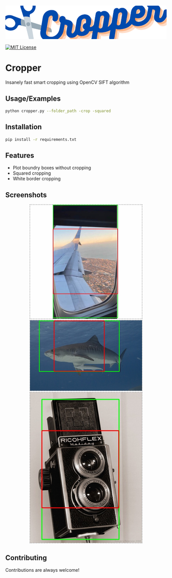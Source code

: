 ![Logo](assets/cropper_logo.png)

[![MIT License](https://img.shields.io/badge/License-MIT-green.svg)](https://choosealicense.com/licenses/mit/)

# Cropper

Insanely fast smart cropping using OpenCV SIFT algorithm

## Usage/Examples

```bash
python cropper.py --folder_path -crop -squared
```

## Installation

```bash
pip install -r requirements.txt
```

## Features

- Plot boundry boxes without cropping
- Squared cropping
- White border cropping

## Screenshots

<p align="center">
  <img src="assets/result_1.jpg" width="350" title="hover text" style="border:1px dashed gray"></br>
  <img src="assets/result_2.jpeg" width="350" style="border:1px dashed gray"></br>
  <img src="assets/result_3.jpeg" width="350" style="border:1px dashed gray"></br>
</p>

## Contributing

Contributions are always welcome!
